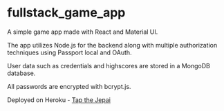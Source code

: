 # fullstack_game_app

A simple game app made with React and Material UI.

The app utilizes Node.js for the backend along with multiple authorization techniques using Passport local and OAuth.

User data such as credentials and highscores are stored in a MongoDB database.

All passwords are encrypted with bcrypt.js.

Deployed on Heroku - [Tap the Jepai](https://tap-the-jepai.herokuapp.com/)
